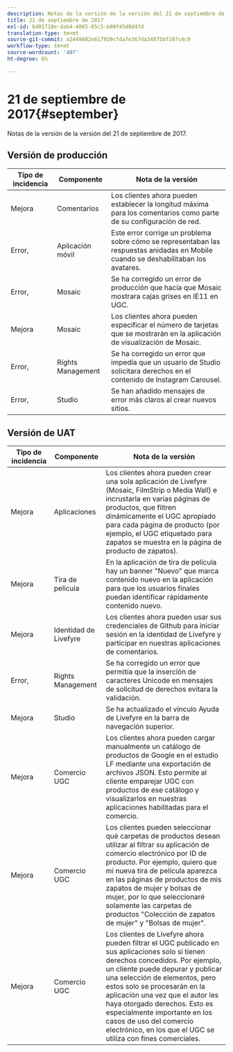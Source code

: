 ```yaml
---
description: Notas de la versión de la versión del 21 de septiembre de 2017.
title: 21 de septiembre de 2017
exl-id: 6d01710e-dab4-4065-85c5-b00f45d8d4fd
translation-type: tm+mt
source-git-commit: a2449482e617939cfda7e367da34875bf187c4c9
workflow-type: tm+mt
source-wordcount: '407'
ht-degree: 6%

---
```


# 21 de septiembre de 2017{#september}

Notas de la versión de la versión del 21 de septiembre de 2017.

## Versión de producción

| **Tipo de incidencia** | **Componente** | **Nota de la versión** |
|---|---|---|
| Mejora | Comentarios | Los clientes ahora pueden establecer la longitud máxima para los comentarios como parte de su configuración de red. |
| Error, | Aplicación móvil | Este error corrige un problema sobre cómo se representaban las respuestas anidadas en Mobile cuando se deshabilitaban los avatares. |
| Error, | Mosaic | Se ha corregido un error de producción que hacía que Mosaic mostrara cajas grises en IE11 en UGC. |
| Mejora | Mosaic | Los clientes ahora pueden especificar el número de tarjetas que se mostrarán en la aplicación de visualización de Mosaic. |
| Error, | Rights Management | Se ha corregido un error que impedía que un usuario de Studio solicitara derechos en el contenido de Instagram Carousel. |
| Error, | Studio | Se han añadido mensajes de error más claros al crear nuevos sitios. |

## Versión de UAT

| **Tipo de incidencia** | **Componente** | **Nota de la versión** |
|---|---|---|
| Mejora | Aplicaciones | Los clientes ahora pueden crear una sola aplicación de Livefyre (Mosaic, FilmStrip o Media Wall) e incrustarla en varias páginas de productos, que filtren dinámicamente el UGC apropiado para cada página de producto (por ejemplo, el UGC etiquetado para zapatos se muestra en la página de producto de zapatos). |
| Mejora | Tira de película | En la aplicación de tira de película hay un banner &quot;Nuevo&quot; que marca contenido nuevo en la aplicación para que los usuarios finales puedan identificar rápidamente contenido nuevo. |
| Mejora | Identidad de Livefyre | Los clientes ahora pueden usar sus credenciales de Github para iniciar sesión en la identidad de Livefyre y participar en nuestras aplicaciones de comentarios. |
| Error, | Rights Management | Se ha corregido un error que permitía que la inserción de caracteres Unicode en mensajes de solicitud de derechos evitara la validación. |
| Mejora | Studio | Se ha actualizado el vínculo Ayuda de Livefyre en la barra de navegación superior. |
| Mejora | Comercio UGC | Los clientes ahora pueden cargar manualmente un catálogo de productos de Google en el estudio LF mediante una exportación de archivos JSON. Esto permite al cliente emparejar UGC con productos de ese catálogo y visualizarlos en nuestras aplicaciones habilitadas para el comercio. |
| Mejora | Comercio UGC | Los clientes pueden seleccionar qué carpetas de productos desean utilizar al filtrar su aplicación de comercio electrónico por ID de producto. Por ejemplo, quiero que mi nueva tira de película aparezca en las páginas de productos de mis zapatos de mujer y bolsas de mujer, por lo que seleccionaré solamente las carpetas de productos &quot;Colección de zapatos de mujer&quot; y &quot;Bolsas de mujer&quot;. |
| Mejora | Comercio UGC | Los clientes de Livefyre ahora pueden filtrar el UGC publicado en sus aplicaciones solo si tienen derechos concedidos. Por ejemplo, un cliente puede depurar y publicar una selección de elementos, pero estos solo se procesarán en la aplicación una vez que el autor les haya otorgado derechos. Esto es especialmente importante en los casos de uso del comercio electrónico, en los que el UGC se utiliza con fines comerciales. |
